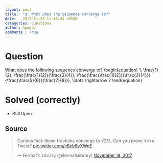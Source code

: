 ```yaml
---
layout: post
title:  "Q: What Does The Sequence Converge To?"
date:   2017-11-20 11:18:41 +0530
categories: questions
author: Apoorv
comments : True
---
```

# Question
What does the following sequence converge to?
\begin{equation}
1, \frac{1}{2}, \frac{\frac{1}{2}}{\frac{3}{4}}, \frac{\frac{\frac{1}{2}}{\frac{3}{4}}}{\frac{\frac{5}{6}}{\frac{7}{8}}}, \ldots \rightarrow ?
\end{equation}

# Solved (correctly)
- Still Open

## Source
<blockquote class="twitter-tweet" data-lang="en"><p lang="en" dir="ltr">Curious fact: these fractions converge to √2/2. Can you prove it in a Tweet? <a href="https://t.co/cBcb6yXWnE">pic.twitter.com/cBcb6yXWnE</a></p>&mdash; Fermat&#39;s Library (@fermatslibrary) <a href="https://twitter.com/fermatslibrary/status/931889002877194245?ref_src=twsrc%5Etfw">November 18, 2017</a></blockquote>
<script async src="https://platform.twitter.com/widgets.js" charset="utf-8"></script>
